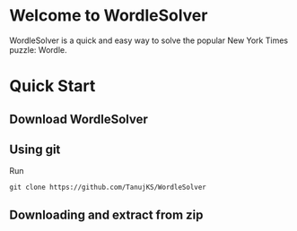 # Welcome to WordleSolver

WordleSolver is a quick and easy way to solve the popular New York Times puzzle: Wordle.

# Quick Start

## Download WordleSolver  

## Using git

Run
```
git clone https://github.com/TanujKS/WordleSolver
```

## Downloading and extract from zip
